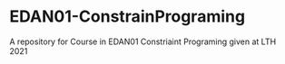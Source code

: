 # EDAN01-ConstrainPrograming
A repository for Course in EDAN01 Constriaint Programing given at LTH 2021
